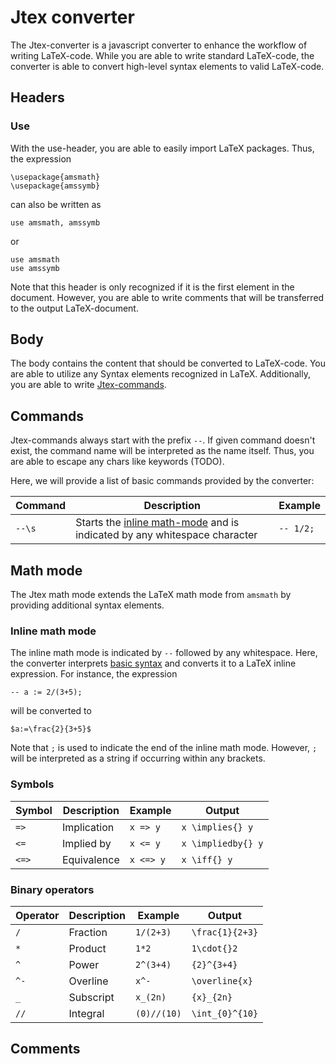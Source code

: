 # Jtex converter

The Jtex-converter is a javascript converter to enhance the workflow of writing LaTeX-code. While you are able to write standard LaTeX-code, the converter is able to convert high-level syntax elements to valid LaTeX-code.

## Headers

### Use

With the use-header, you are able to easily import LaTeX packages. Thus, the expression

```
\usepackage{amsmath}
\usepackage{amssymb}
```

can also be written as

```
use amsmath, amssymb
```

or

```
use amsmath
use amssymb
```

Note that this header is only recognized if it is the first element in the document. However, you are able to write comments that will be transferred to the output LaTeX-document.

## Body

The body contains the content that should be converted to LaTeX-code. You are able to utilize any Syntax elements recognized in LaTeX. Additionally, you are able to write [Jtex-commands](#commands).

## Commands

Jtex-commands always start with the prefix `--`. If given command doesn't exist, the command name will be interpreted as the name itself. Thus, you are able to escape any chars like keywords (TODO).

Here, we will provide a list of basic commands provided by the converter:

| Command | Description                                                                                   | Example   |
| ------- | --------------------------------------------------------------------------------------------- | --------- |
| `--\s`  | Starts the [inline math-mode](#inline-math-mode) and is indicated by any whitespace character | `-- 1/2;` |

## Math mode

The Jtex math mode extends the LaTeX math mode from `amsmath` by providing additional syntax elements.

### Inline math mode

The inline math mode is indicated by `--` followed by any whitespace. Here, the converter interprets [basic syntax](#basic-syntax) and converts it to a LaTeX inline expression. For instance, the expression

```
-- a := 2/(3+5);
```

will be converted to

```
$a:=\frac{2}{3+5}$
```

Note that `;` is used to indicate the end of the inline math mode. However, `;` will be interpreted as a string if occurring within any brackets.

### Symbols

| Symbol | Description | Example   | Output             |
| ------ | ----------- | --------- | ------------------ |
| `=>`   | Implication | `x => y`  | `x \implies{} y`   |
| `<=`   | Implied by  | `x <= y`  | `x \impliedby{} y` |
| `<=>`  | Equivalence | `x <=> y` | `x \iff{} y`       |

### Binary operators

| Operator | Description | Example     | Output          |
| -------- | ----------- | ----------- | --------------- |
| `/`      | Fraction    | `1/(2+3)`   | `\frac{1}{2+3}` |
| `*`      | Product     | `1*2`       | `1\cdot{}2`     |
| `^`      | Power       | `2^(3+4)`   | `{2}^{3+4}`     |
| `^-`     | Overline    | `x^-`       | `\overline{x}`  |
| `_`      | Subscript   | `x_(2n)`    | `{x}_{2n}`      |
| `//`     | Integral    | `(0)//(10)` | `\int_{0}^{10}` |

## Comments
